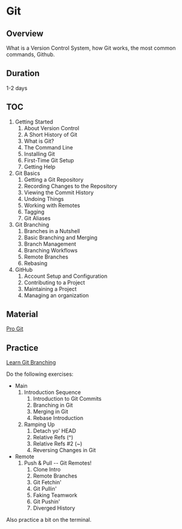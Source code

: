 # Git

## Overview

What is a Version Control System, how Git works, the most common commands, Github.

## Duration

1-2 days

## TOC

1. Getting Started
   1. About Version Control
   2. A Short History of Git
   3. What is Git?
   4. The Command Line
   5. Installing Git
   6. First-Time Git Setup
   7. Getting Help
2. Git Basics
   1. Getting a Git Repository
   2. Recording Changes to the Repository
   3. Viewing the Commit History
   4. Undoing Things
   5. Working with Remotes
   6. Tagging
   7. Git Aliases
3. Git Branching
   1. Branches in a Nutshell
   2. Basic Branching and Merging
   3. Branch Management
   4. Branching Workflows
   5. Remote Branches
   6. Rebasing
4. GitHub
   1. Account Setup and Configuration
   2. Contributing to a Project
   3. Maintaining a Project
   4. Managing an organization

## Material

[Pro Git](https://git-scm.com/book/en/v2)

## Practice

[Learn Git Branching](https://learngitbranching.js.org/)

Do the following exercises:

- Main
  1. Introduction Sequence
     1. Introduction to Git Commits
     2. Branching in Git
     3. Merging in Git
     4. Rebase Introduction
  2. Ramping Up
     1. Detach yo' HEAD
     2. Relative Refs (^)
     3. Relative Refs #2 (~)
     4. Reversing Changes in Git
- Remote
  1. Push & Pull -- Git Remotes!
     1. Clone Intro
     2. Remote Branches
     3. Git Fetchin'
     4. Git Pullin'
     5. Faking Teamwork
     6. Git Pushin'
     7. Diverged History

Also practice a bit on the terminal.
